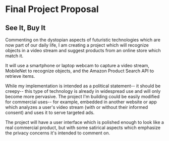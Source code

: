 # Final Project Proposal

## See It, Buy It

Commenting on the dystopian aspects of futuristic technologies which are now part of our daily life, I am creating a project which will recognize objects in a video stream and suggest products from an online store which match it.

It will use a smartphone or laptop webcam to capture a video stream, MobileNet to recognize objects, and the Amazon Product Search API to retrieve items. 

While my implementation is intended as a political statement-- it should be creepy-- this type of technology is already in widespread use and will only become more pervasive. The project I'm building could be easily modified for commercial uses-- for example, embedded in another website or app which analyzes a user's video stream (with or without their informed consent) and uses it to serve targeted ads.

The project will have a user interface which is polished enough to look like a real commercial product, but with some satirical aspects which emphasize the privacy concerns it's intended to comment on. 